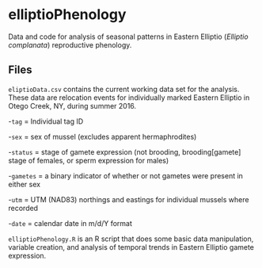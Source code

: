 # elliptioPhenology

Data and code for analysis of seasonal patterns in Eastern Elliptio (*Elliptio complanata*) reproductive phenology.

## Files

`eliptioData.csv` contains the current working data set for the analysis. These data are relocation events for individually marked Eastern Elliptio in Otego Creek, NY, during summer 2016.

  -`tag`     = Individual tag ID
  
  -`sex`     = sex of mussel (excludes apparent hermaphrodites)
  
  -`status`  = stage of gamete expression (not brooding, brooding[gamete] stage of females, or sperm expression for males)
  
  -`gametes` = a binary indicator of whether or not gametes were present in either sex
  
  -`utm`     = UTM (NAD83) northings and eastings for individual mussels where recorded
  
  -`date`    = calendar date in m/d/Y format

`elliptioPhenology.R` is an R script that does some basic data manipulation, variable creation, and analysis of temporal trends in Eastern Elliptio gamete expression.
